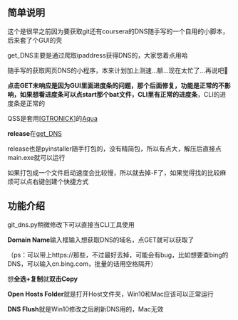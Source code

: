 ## 简单说明

这个是很早之前因为要获取git还有coursera的DNS随手写的一个自用的小脚本，后来套了个GUI的壳

get_DNS主要是通过爬取ipaddress获得DNS的，大家悠着点用哈

随手写的获取网页DNS的小程序，本来计划加上测速...额...现在太忙了...再说吧🤦‍  

**点击GET未响应是因为GUI里面进度条的问题，那个后面修复，功能是正常的不影响，如果想看进度条可以点start那个bat文件，CLI里有正常的进度条**，CLI的进度条是正常的   

QSS是套用[[GTRONICK](https://github.com/GTRONICK)]的[Aqua](https://github.com/GTRONICK/QSS/blob/master/Aqua.qss)

**release**在[get_DNS](https://github.com/Donjae-Wong/git_dns/releases/tag/V1.0.0)   

release也是pyinstaller随手打包的，没有精简包，所以有点大，解压后直接点main.exe就可以运行  

如果打包成一个文件启动速度会比较慢，所以就去掉-F了，如果觉得找的比较麻烦可以点右键创建个快捷方式  

  

## **功能介绍**  

git_dns.py稍微修改下可以直接当CLI工具使用

**Domain Name**输入框输入想获取DNS的域名，点GET就可以获取了  

（ps：可以带上https://那些，不过最好去掉，可能会有bug，比如想要查bing的DNS，可以输入cn.bing.com，批量的话用空格隔开）

想**全选+复制**就**双击Copy**  

**Open Hosts Folder**就是打开Host文件夹，Win10和Mac应该可以正常运行  

**DNS Flush**就是Win10修改之后刷新DNS用的，Mac无效